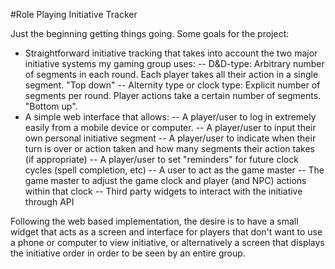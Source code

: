 #Role Playing Initiative Tracker

Just the beginning getting things going.  Some goals for the project:

 - Straightforward initiative tracking that takes into account the two major initiative systems my gaming group uses:
 -- D&D-type:  Arbitrary number of segments in each round. Each player takes all their action in a single segment. "Top down"
 -- Alternity type or clock type:  Explicit number of segments per round. Player actions take a certain number of segments. "Bottom up".
 - A simple web interface that allows:
 -- A player/user to log in extremely easily from a mobile device or computer.
 -- A player/user to input their own personal initiative segment
 -- A player/user to indicate when their turn is over or action taken and how many segments their action takes (if appropriate)
 -- A player/user to set "reminders" for future clock cycles (spell completion, etc)
 -- A user to act as the game master
 -- The game master to adjust the game clock and player (and NPC) actions within that clock
 -- Third party widgets to interact with the initiative through API

Following the web based implementation, the desire is to have a small widget that acts as a screen and interface for players that don't want to use a phone or computer to view initiative, or alternatively a screen that displays the initiative order in order to be seen by an entire group.


